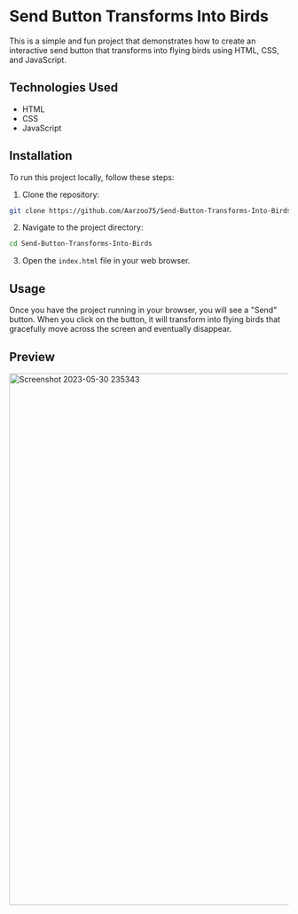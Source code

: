 # Send Button Transforms Into Birds
This is a simple and fun project that demonstrates how to create an interactive send button that transforms into flying birds using HTML, CSS, and JavaScript.

## Technologies Used
- HTML
- CSS
- JavaScript

## Installation
To run this project locally, follow these steps:

1. Clone the repository:

```bash
git clone https://github.com/Aarzoo75/Send-Button-Transforms-Into-Birds.git
```
2. Navigate to the project directory:

```bash
cd Send-Button-Transforms-Into-Birds
```
3. Open the `index.html` file in your web browser.

## Usage
Once you have the project running in your browser, you will see a "Send" button. When you click on the button, it will transform into flying birds that gracefully move across the screen and eventually disappear.

## Preview
<img width="959" alt="Screenshot 2023-05-30 235343" src="https://github.com/Aarzoo75/Send-Button-Transforms-Into-Birds/assets/59678435/9b310e9b-7e38-4240-bd49-2747efd726de">
